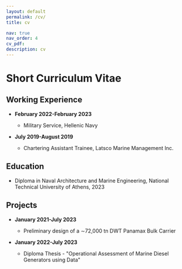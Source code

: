 ```yaml
---
layout: default
permalink: /cv/
title: cv

nav: true
nav_order: 4
cv_pdf:
description: cv
---
```


# Short Curriculum Vitae

## Working Experience

- **February 2022-February 2023**
  - Military Service, Hellenic Navy

- **July 2019-August 2019**
  - Chartering Assistant Trainee, Latsco Marine Management Inc.

## Education

- Diploma in Naval Architecture and Marine Engineering, National Technical University of Athens, 2023

## Projects

- **January 2021-July 2023**
  - Preliminary design of a ∼72,000 tn DWT Panamax Bulk Carrier

- **January 2022-July 2023**
  - Diploma Thesis - "Operational Assessment of Marine Diesel Generators using Data"